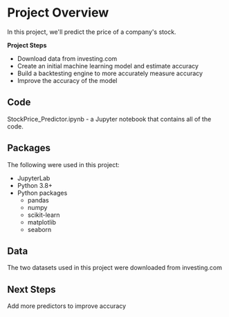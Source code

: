 # Project Overview
In this project, we'll predict the price of a company's stock. 

**Project Steps**
- Download data from investing.com
- Create an initial machine learning model and estimate accuracy
- Build a backtesting engine to more accurately measure accuracy
- Improve the accuracy of the model

## Code
StockPrice_Predictor.ipynb - a Jupyter notebook that contains all of the code.

## Packages 
The following were used in this project:
- JupyterLab
- Python 3.8+
- Python packages
  - pandas
  - numpy
  - scikit-learn
  - matplotlib
  - seaborn

## Data
The two datasets used in this project were downloaded from investing.com

## Next Steps
Add more predictors to improve accuracy
